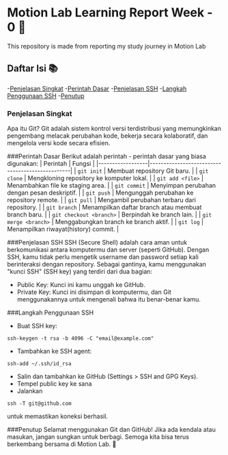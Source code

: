 # Motion Lab Learning Report Week - 0 🚀
This repository is made from reporting my study journey in Motion Lab

## Daftar Isi 📚
-[Penjelasan Singkat](#Penjelasan-Singkat)
-[Perintah Dasar](#Perintah-Dasar)
-[Penjelasan SSH](#Penjelasan-SSH)
-[Langkah Penggunaan SSH](#Langkah-Penggunaan-SSH)
-[Penutup](#Penutup)

### Penjelasan Singkat
Apa itu Git? Git adalah sistem kontrol versi terdistribusi yang memungkinkan pengembang melacak perubahan kode, bekerja secara kolaboratif, dan mengelola versi kode secara efisien.

###Perintah Dasar
Berikut adalah perintah - perintah dasar yang biasa digunakan:
| Perintah        | Fungsi                                           |
|------------------|-------------------------------------------------|
| `git init`       | Membuat repository Git baru.                   |
| `git clone`      | Mengkloning repository ke komputer lokal.       |
| `git add <file>` | Menambahkan file ke staging area.              |
| `git commit`     | Menyimpan perubahan dengan pesan deskriptif.   |
| `git push`       | Mengunggah perubahan ke repository remote.     |
| `git pull`       | Mengambil perubahan terbaru dari repository.   |
| `git branch`     | Menampilkan daftar branch atau membuat branch baru.  |
| `git checkout <branch>` | Berpindah ke branch lain.               |
| `git merge <branch>` | Menggabungkan branch ke branch aktif.       |
| `git log`        | Menampilkan riwayat(history) commit.           |

###Penjelasan SSH
SSH (Secure Shell) adalah cara aman untuk berkomunikasi antara komputermu dan server (seperti GitHub). Dengan SSH, kamu tidak perlu mengetik username dan password setiap kali berinteraksi dengan repository. Sebagai gantinya, kamu menggunakan "kunci SSH" (SSH key) yang terdiri dari dua bagian:
* Public Key: Kunci ini kamu unggah ke GitHub.
* Private Key: Kunci ini disimpan di komputermu, dan Git menggunakannya untuk mengenali bahwa itu benar-benar kamu.

###Langkah Penggunaan SSH
* Buat SSH key:
```
ssh-keygen -t rsa -b 4096 -C "email@example.com"
```
* Tambahkan ke SSH agent:
```
ssh-add ~/.ssh/id_rsa
```
* Salin dan tambahkan ke GitHub (Settings > SSH and GPG Keys).
* Tempel public key ke sana
* Jalankan
```
ssh -T git@github.com
```
untuk memastikan koneksi berhasil.

###Penutup
Selamat menggunakan Git dan GitHub! Jika ada kendala atau masukan, jangan sungkan untuk berbagi. Semoga kita bisa terus berkembang bersama di Motion Lab. 🚀
